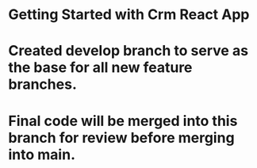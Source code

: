 # Getting Started with Crm React App

# Created develop branch to serve as the base for all new feature branches.
# Final code will be merged into this branch for review before merging into main.
